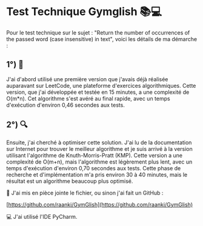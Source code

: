 # Test Technique Gymglish 📚💻

Pour le test technique sur le sujet : "Return the number of occurrences of the passed word (case insensitive) in text", voici les détails de ma démarche :

## 1°) 🚀

J'ai d'abord utilisé une première version que j'avais déjà réalisée auparavant sur LeetCode, une plateforme d'exercices algorithmiques. Cette version, que j'ai développée et testée en 15 minutes, a une complexité de O(m\*n). Cet algorithme s'est avéré au final rapide, avec un temps d'exécution d'environ 0,46 secondes aux tests.

## 2°) 🔍

Ensuite, j'ai cherché à optimiser cette solution. J'ai lu de la documentation sur Internet pour trouver le meilleur algorithme et je suis arrivé à la version utilisant l'algorithme de Knuth-Morris-Pratt (KMP). Cette version a une complexité de O(m+n), mais l'algorithme est légèrement plus lent, avec un temps d'exécution d'environ 0,70 secondes aux tests. Cette phase de recherche et d'implémentation m'a pris environ 30 à 40 minutes, mais le résultat est un algorithme beaucoup plus optimisé.

📎 J'ai mis en pièce jointe le fichier, ou sinon j'ai fait un GitHub : 

[https://github.com/raanki/GymGlish](https://github.com/raanki/GymGlish)

💻 J'ai utilisé l'IDE PyCharm.
